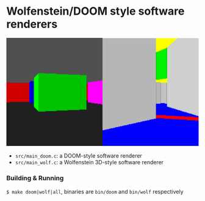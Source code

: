 # Wolfenstein/DOOM style software renderers

![project screenshot](screen/image.png)

* `src/main_doom.c`: a DOOM-style software renderer
* `src/main_wolf.c`: a Wolfenstein 3D-style software renderer

### Building & Running

`$ make doom|wolf|all`, binaries are `bin/doom` and `bin/wolf` respectively
